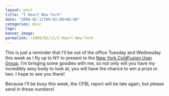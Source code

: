 ```yaml
---
layout: post
title: "I Heart New York"
date: "2008-02-11T09:02:00+06:00"
categories: misc 
tags: 
banner_image: 
permalink: /2008/02/11/I-Heart-New-York
---
```


This is just a reminder that I'll be out of the office Tuesday and Wednesday this week as I fly up to NY to present to the <a href="http://www.nycfug.com/">New York ColdFusion User Group</a>. I'm bringing some goodies with me, so not only will you have my incredibly sexy body to look at, you will have the chance to win a prize or two. I hope to see you there!

Because I'll be busy this week, the CFBL report will be late again, but please send in those numbers!